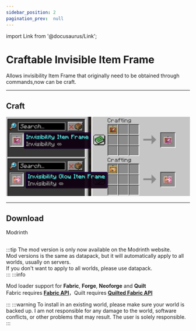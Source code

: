 ```yaml
---
sidebar_position: 2
pagination_prev:  null 
---
```

import Link from '@docusaurus/Link';

# Craftable Invisible Item Frame

Allows invisibility Item Frame that originally need to be obtained through commands,now can be craft.

---
## Craft

![craft](./img/craft.png)

---
## Download

<Link className="button button--success button--lg" href="https://modrinth.com/datapack/invisibility-itemframe">Modrinth</Link>

##
:::tip
The mod version is only now available on the Modrinth website.  
Mod versions is the same as datapack, but it will automatically apply to all worlds, usually on servers.  
If you don't want to apply to all worlds, please use datapack.  
:::
:::info

Mod loader support for **Fabric**, **Forge**, **Neoforge** and **Quilt**  
Fabric requires [**Fabric API**](https://modrinth.com/mod/fabric-api)，Quilt requires [**Quilted Fabric API**](https://modrinth.com/mod/qsl)

:::
:::warning
To install in an existing world, please make sure your world is backed up.
I am not responsible for any damage to the world, software conflicts, or other problems that may result. The user is solely responsible.
:::